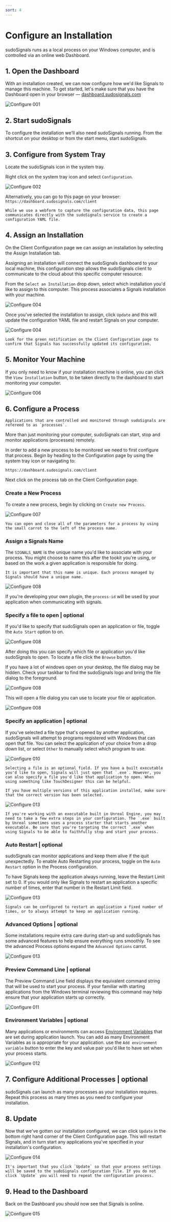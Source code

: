 ```yaml
---
sort: 4
---
```


# Configure an Installation

sudoSignals runs as a local process on your Windows computer, and is controlled via an online web Dashboard.

## 1. Open the Dashboard

With an installation created, we can now configure how we'd like Signals to manage this machine. To get started, let's make sure that you have the Dashboard open in your browser — [dashboard.sudosignals.com](https://dashboard.sudosignals.com/)

![Configure 001](../assets/images/configure-installation/configure-001.png)

## 2. Start sudoSignals

To configure the installation we'll also need sudoSignals running. From the shortcut on your desktop or from the start menu, start sudoSignals.

## 3. Configure from System Tray

Locate the sudoSignals icon in the system tray.

Right click on the system tray icon and select `Configuration`.

![Configure 002](../assets/images/configure-installation/configure-002.png
)


Alternatively, you can go to this page on your browser:  
`https://dashboard.sudosignals.com/client`

```tip
While we use a webform to capture the configuration data, this page communicates directly with the sudoSignals service to create a configuration YAML file. 
```

## 4. Assign an Installation

On the Client Configuration page we can assign an installation by selecting the Assign Installation tab.

Assigning an installation will connect the sudoSignals dashboard to your local machine, this configuration step allows the sudoSignals client to communicate to the cloud about this specific computer resource. 

From the `Select an Installation` drop down, select which installation you'd like to assign to this computer. This process associates a Signals installation with your machine.

![Configure 004](../assets/images/configure-installation/configure-004.png)

Once you've selected the installation to assign, click `Update` and this will update the configuration YAML file and restart Signals on your computer. 

![Configure 004](../assets/images/configure-installation/configure-005.png)

```tip
Look for the green notification on the Client Configuration page to confirm that Signals has successfully updated its configuration. 
```

## 5. Monitor Your Machine

If you only need to know if your installation machine is online, you can click the `View Installation` button, to be taken directly to the dashboard to start monitoring your computer. 

![Configure 006](../assets/images/configure-installation/configure-006.png)

## 6. Configure a Process

```tip
Applications that are controlled and monitored through sudoSignals are refereed to as `processes`. 
```
More than just monitoring your computer, sudoSignals can start, stop and monitor applications (processes) remotely.  

In order to add a new process to be monitored we need to first configure that process. Begin by heading to the Configuration page by using the system tray icon or navigating to:  

`https://dashboard.sudosignals.com/client`

Next click on the process tab on the Client Configuration page.


### Create a New Process

To create a new process, begin by clicking on `Create new Process`.

![Configure 007](../assets/images/configure-installation/configure-007.png)

```tip
You can open and close all of the parameters for a process by using the small carrot to the left of the process name.
```

### Assign a Signals Name

The `SIGNALS_NAME` is the unique name you'd like to associate with your process. You might choose to name this after the tookit you're using, or based on the work a given application is responsible for doing. 

```warning
It is important that this name is unique. Each process managed by Signals should have a unique name. 
```
![Configure 008](../assets/images/configure-installation/configure-008.png)

If you're developing your own plugin, the `process-id` will be used by your application when communicating with signals. 

### Specify a file to open | **optional**
If you'd like to specify that sudoSignals open an application or file, toggle the `Auto Start` option to on. 

![Configure 008](../assets/images/configure-installation/configure-009.png)

After doing this you can specify which file or application you'd like sudoSignals to open. To locate a file click the `Browse` button.


If you have a lot of windows open on your desktop, the file dialog may be hidden. Check your taskbar to find the sudoSignals logo and bring the file dialog to the foreground.  

![Configure 008](../assets/images/configure-installation/configure-009-file-tip.png)

This will open a file dialog you can use to locate your file or application. 

![Configure 008](../assets/images/configure-installation/configure-009-file-explorer.png)

### Specify an application | **optional**
If you've selected a file type that's opened by another application, sudoSignals will attempt to programs registered with Windows that can open that file. You can select the application of your choice from a drop down list, or select `Other` to manually select which program to use.

![Configure 010](../assets/images/configure-installation/configure-010.png)

```tip
Selecting a file is an optional field. If you have a built executable you'd like to open, Signals will just open that `.exe`. However, you can also specify a file you'd like that application to open. When using something like TouchDesigner this can be helpful. 

If you have multiple versions of this application installed, make sure that the correct version has been selected.
```

![Configure 013](../assets/images/configure-installation/configure-013.png)

```danger
If you're working with an executable built in Unreal Engine, you may need to take a few extra steps in your configuration. The `.exe` built by Unreal sometimes uses a process starter that starts another executable. Be sure that you're targeting the correct `.exe` when using Signals to be able to faithfully stop and start your process.
```

### Auto Restart | **optional**

sudoSignals can monitor applications and keep them alive if the quit unexpectedly. To enable Auto Restarting your process, toggle on the `Auto Restart` option in the Process configuration.

To have Signals keep the application always running, leave the Restart Limit set to 0. If you would only like Signals to restart an application a specific number of times, enter that number in the Restart Limit field. 

![Configure 013](../assets/images/configure-installation/configure-014.png)

```tip
Signals can be configured to restart an application a fixed number of times, or to always attempt to keep an application running. 
```

### Advanced Options | **optional**
Some installations require extra care during start-up and sudoSignals has some advanced features to help ensure everything runs smoothly. To see the advanced Process options expand the `Advanced Options` carrot. 

![Configure 013](../assets/images/configure-installation/configure-013.png)

### Preview Command Line | **optional**

The Preview Command Line field displays the equivalent command string that will be used to start your process. If your familiar with starting applications from the Windows terminal reviewing this command may help ensure that your application starts up correctly.

![Configure 011](../assets/images/configure-installation/configure-011.png)

### Environment Variables | **optional**

Many applications or environments can access [Environment Variables](https://en.wikipedia.org/wiki/Environment_variable) that are set during application launch. You can add as many Environment Variables as is appropriate for your application. use the `Add environment variable` button to enter the key and value pair you'd like to have set when your process starts.

![Configure 012](../assets/images/configure-installation/configure-012.png)

## 7. Configure Additional Processes | **optional**

sudoSignals can launch as many processes as your installation requires. Repeat this process as many times as you need to configure your installation. 

## 8. Update

Now that we've gotten our installation configured, we can click `Update` in the bottom right hand corner of the Client Configuration page. This will restart Signals, and in turn start any applications you've specified in your installation's configuration. 

![Configure 014](../assets/images/configure-installation/configure-014.png)

```danger
It's important that you click `Update` so that your process settings will be saved to the sudoSignals configuration file. If you do not click `Update` you will need to repeat the configuration process.
```

## 9. Head to the Dashboard

Back on the Dashboard you should now see that Signals is online.

![Configure 015](../assets/images/configure-installation/configure-015.png)

